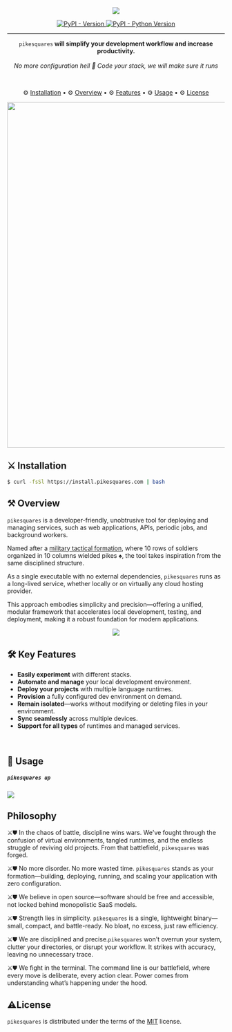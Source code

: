 <!--h1 align="center">
  PikeSquares  
  <br>
  <img src="https://raw.githubusercontent.com/EloquentBits/pikesquares/refs/heads/master/assets/PikeSquares.svg" alt="PikeSquares Logo">
</h1-->

<div align="center">
  <img src="https://diagrams.pikesquares.com/psq-banner.png">
</div>

<p align="center">
  <a href="https://pypi.org/project/pikesquares">
    <img src="https://img.shields.io/pypi/v/pikesquares.svg" alt="PyPI - Version">
  </a>
  <a href="https://pypi.org/project/pikesquares">
    <img src="https://img.shields.io/pypi/pyversions/pikesquares.svg" alt="PyPI - Python Version">
  </a>
</p>

-----

<p align="center">
   <code>pikesquares</code><strong> will simplify your development workflow and increase productivity.</strong>
  <br><br>
  <em>No more configuration hell 👹 Code your stack, we will make sure it runs</em>
</p>

<br>

<p align="center">
  ⚙ <a href="#installation">Installation</a> •  
  ⚙ <a href="#overview">Overview</a> •  
  ⚙ <a href="#features">Features</a> •  
  ⚙ <a href="#usage">Usage</a> •  
  ⚙ <a href="#license">License</a>
</p>

<p align="center">
<img src = "https://diagrams.pikesquares.com/asciinema/psq-asciiart.jpg" width = "800">
</p>


## ⚔ Installation

```bash 
$ curl -fsSl https://install.pikesquares.com | bash
```



## ⚒ Overview

`pikesquares` is a developer-friendly, unobtrusive tool for deploying and managing services, such as web applications, APIs, periodic jobs, and background workers.

Named after a [military tactical formation](https://en.wikipedia.org/wiki/Pike_square), where 10 rows of soldiers organized in 10 columns wielded pikes ♠️, the tool takes inspiration from the same disciplined structure.

As a single executable with no external dependencies, `pikesquares` runs as a long-lived service, whether locally or on virtually any cloud hosting provider.

This approach embodies simplicity and precision—offering a unified, modular framework that accelerates local development, testing, and deployment, making it a robust foundation for modern applications.


<p align="center"><img src = "https://diagrams.pikesquares.com/block-diagram-01.jpg"></p>

## 🛠 Key Features

* **Easily experiment** with different stacks.
* **Automate and manage** your local development environment.
* **Deploy your projects** with multiple language runtimes.
* **Provision** a fully configured dev environment on demand.
* **Remain isolated**—works without modifying or deleting files in your environment.
* **Sync seamlessly** across multiple devices.
* **Support for all types** of runtimes and managed services.
<br>

## 🔨 Usage

##### `pikesquares up`
<img src = "https://diagrams.pikesquares.com/asciinema/pks_up.gif">

<!-- 
##### `pikesquares --help`
<br>
<img src="https://diagrams.pikesquares.com/asciinema/uv.gif" style="max-width: 800px; width: 100%;">
##### `pikesquares init`
<br>
<img src="https://diagrams.pikesquares.com/asciinema/init_test.gif">
-->

## Philosophy
 ⚔︎⛊ In the chaos of battle, discipline wins wars. We've fought through the confusion of virtual environments, tangled runtimes, and the endless struggle of reviving old projects. From that battlefield, `pikesquares` was forged.

⚔︎⛊  No more disorder. No more wasted time. `pikesquares` stands as your formation—building, deploying, running, and scaling your application with zero configuration.

⚔︎⛊ We believe in open source—software should be free and accessible, not locked behind monopolistic SaaS models.

⚔︎⛊ Strength lies in simplicity. `pikesquares` is a single, lightweight binary—small, compact, and battle-ready. No bloat, no excess, just raw efficiency.

⚔︎⛊ We are disciplined and precise.`pikesquares` won't overrun your system, clutter your directories, or disrupt your workflow. It strikes with accuracy, leaving no unnecessary trace.

⚔︎⛊ We fight in the terminal. The command line is our battlefield, where every move is deliberate, every action clear. Power comes from understanding what’s happening under the hood.

## ⚠️License

`pikesquares` is distributed under the terms of the [MIT](https://spdx.org/licenses/MIT.html) license.









